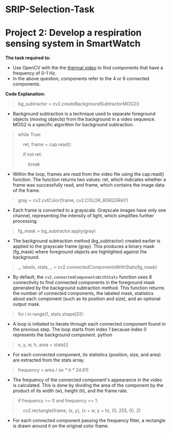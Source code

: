# SRIP-Selection-Task 
# Project 2: Develop a respiration sensing system in SmartWatch

**The task required to:**
* Use OpenCV with the the [thermal video](https://drive.google.com/file/d/1PWS2MoFphHwTwblN82QZZbYqEmycN0Jj/view) to find components that have a frequency of 0-1 Hz. 
* In the above question, components refer to the 4 or 8 connected components. 

**Code Explanation:**
> bg_subtractor = cv2.createBackgroundSubtractorMOG2()
* Background subtraction is a technique used to separate foreground objects (moving objects) from the background in a video sequence. MOG2 is a specific algorithm for background subtraction.

> while True:
> 
> &nbsp;&nbsp;&nbsp;&nbsp;ret, frame = cap.read()
> 
> &nbsp;&nbsp;&nbsp;&nbsp;if not ret:
> 
> &nbsp;&nbsp;&nbsp;&nbsp;&nbsp;&nbsp;&nbsp;&nbsp;break
* Within the loop, frames are read from the video file using the cap.read() function. The function returns two values: ret, which indicates whether a frame was successfully read, and frame, which contains the image data of the frame. 

> gray = cv2.cvtColor(frame, cv2.COLOR_BGR2GRAY)
* Each frame is converted to a grayscale. Grayscale images have only one channel, representing the intensity of light, which simplifies further processing.

> fg_mask = bg_subtractor.apply(gray)
* The background subtraction method (bg_subtractor) created earlier is applied to the grayscale frame (gray). This produces a binary mask (fg_mask) where foreground objects are highlighted against the background.

> _, labels, stats, _ = cv2.connectedComponentsWithStats(fg_mask)
* By default, the `cv2.connectedComponentsWithStats` function uses 8 connectivity to find connected components in the foreground mask generated by the background subtraction method. This function returns the number of connected components, the labeled mask, statistics about each component (such as its position and size), and an optional output mask.

> for i in range(1, stats.shape[0]):
* A loop is initiated to iterate through each connected component found in the previous step. The loop starts from index 1 because index 0 represents the background component.
python

> x, y, w, h, area = stats[i]
* For each connected component, its statistics (position, size, and area) are extracted from the stats array.

> frequency = area / (w * h * 24.61)
* The frequency of the connected component's appearance in the video is calculated. This is done by dividing the area of the component by the product of its width (w), height (h), and the frame rate.

> if frequency >= 0 and frequency <= 1:
> 
> &nbsp;&nbsp;&nbsp;&nbsp;cv2.rectangle(frame, (x, y), (x + w, y + h), (0, 255, 0), 2)
* For each connected component passing the frequency filter, a rectangle is drawn around it on the original color frame.
